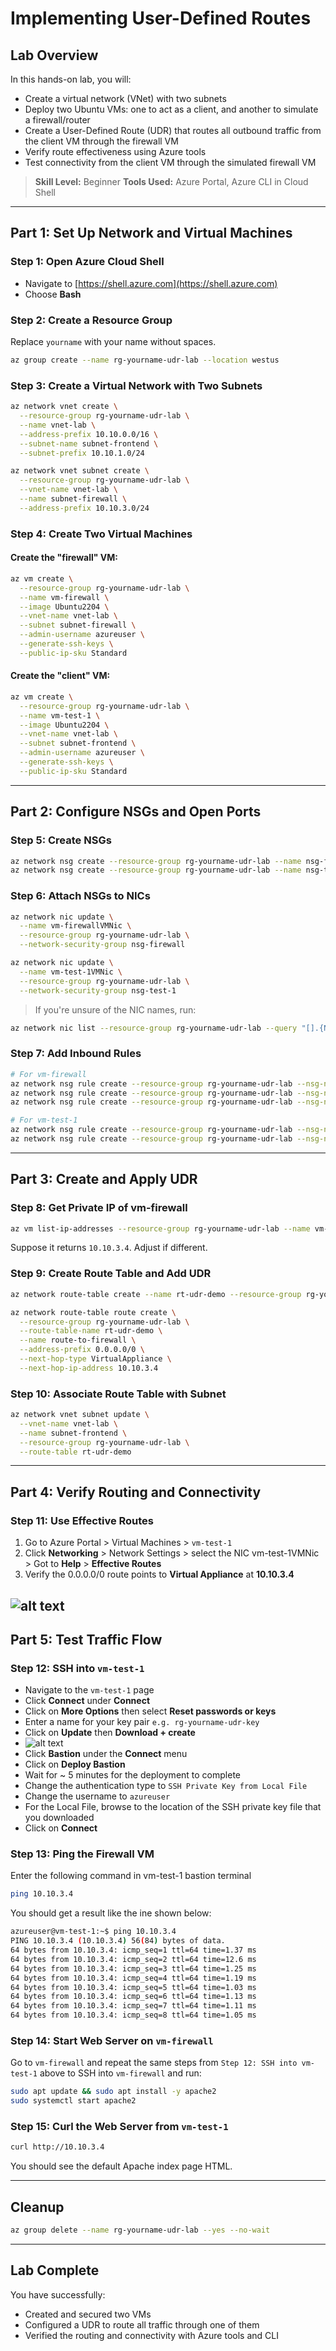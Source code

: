 # Implementing User-Defined Routes

## Lab Overview

In this hands-on lab, you will:

* Create a virtual network (VNet) with two subnets
* Deploy two Ubuntu VMs: one to act as a client, and another to simulate a firewall/router
* Create a User-Defined Route (UDR) that routes all outbound traffic from the client VM through the firewall VM
* Verify route effectiveness using Azure tools
* Test connectivity from the client VM through the simulated firewall VM

> **Skill Level:** Beginner
> **Tools Used:** Azure Portal, Azure CLI in Cloud Shell

---

## Part 1: Set Up Network and Virtual Machines

### Step 1: Open Azure Cloud Shell

* Navigate to [https://shell.azure.com](https://shell.azure.com)
* Choose **Bash**

### Step 2: Create a Resource Group

Replace `yourname` with your name without spaces.

```bash
az group create --name rg-yourname-udr-lab --location westus
```

### Step 3: Create a Virtual Network with Two Subnets

```bash
az network vnet create \
  --resource-group rg-yourname-udr-lab \
  --name vnet-lab \
  --address-prefix 10.10.0.0/16 \
  --subnet-name subnet-frontend \
  --subnet-prefix 10.10.1.0/24

az network vnet subnet create \
  --resource-group rg-yourname-udr-lab \
  --vnet-name vnet-lab \
  --name subnet-firewall \
  --address-prefix 10.10.3.0/24
```

### Step 4: Create Two Virtual Machines

#### Create the "firewall" VM:

```bash
az vm create \
  --resource-group rg-yourname-udr-lab \
  --name vm-firewall \
  --image Ubuntu2204 \
  --vnet-name vnet-lab \
  --subnet subnet-firewall \
  --admin-username azureuser \
  --generate-ssh-keys \
  --public-ip-sku Standard
```

#### Create the "client" VM:

```bash
az vm create \
  --resource-group rg-yourname-udr-lab \
  --name vm-test-1 \
  --image Ubuntu2204 \
  --vnet-name vnet-lab \
  --subnet subnet-frontend \
  --admin-username azureuser \
  --generate-ssh-keys \
  --public-ip-sku Standard
```

---

## Part 2: Configure NSGs and Open Ports

### Step 5: Create NSGs

```bash
az network nsg create --resource-group rg-yourname-udr-lab --name nsg-firewall --location westus
az network nsg create --resource-group rg-yourname-udr-lab --name nsg-test-1 --location westus
```

### Step 6: Attach NSGs to NICs

```bash
az network nic update \
  --name vm-firewallVMNic \
  --resource-group rg-yourname-udr-lab \
  --network-security-group nsg-firewall

az network nic update \
  --name vm-test-1VMNic \
  --resource-group rg-yourname-udr-lab \
  --network-security-group nsg-test-1
```

> If you're unsure of the NIC names, run:

```bash
az network nic list --resource-group rg-yourname-udr-lab --query "[].{Name:name}" -o table
```

### Step 7: Add Inbound Rules

```bash
# For vm-firewall
az network nsg rule create --resource-group rg-yourname-udr-lab --nsg-name nsg-firewall --name Allow-SSH --priority 1000 --direction Inbound --access Allow --protocol Tcp --destination-port-range 22 --source-address-prefix '*' --destination-address-prefix '*'
az network nsg rule create --resource-group rg-yourname-udr-lab --nsg-name nsg-firewall --name Allow-HTTP --priority 1001 --direction Inbound --access Allow --protocol Tcp --destination-port-range 80 --source-address-prefix '*' --destination-address-prefix '*'
az network nsg rule create --resource-group rg-yourname-udr-lab --nsg-name nsg-firewall --name Allow-ICMP --priority 1002 --direction Inbound --access Allow --protocol Icmp --destination-port-range '*' --source-address-prefix '*' --destination-address-prefix '*'

# For vm-test-1
az network nsg rule create --resource-group rg-yourname-udr-lab --nsg-name nsg-test-1 --name Allow-SSH --priority 1000 --direction Inbound --access Allow --protocol Tcp --destination-port-range 22 --source-address-prefix '*' --destination-address-prefix '*'
az network nsg rule create --resource-group rg-yourname-udr-lab --nsg-name nsg-test-1 --name Allow-ICMP --priority 1001 --direction Inbound --access Allow --protocol Icmp --destination-port-range '*' --source-address-prefix '*' --destination-address-prefix '*'
```

---

## Part 3: Create and Apply UDR

### Step 8: Get Private IP of vm-firewall

```bash
az vm list-ip-addresses --resource-group rg-yourname-udr-lab --name vm-firewall --query "[0].virtualMachine.network.privateIpAddresses[0]" -o tsv
```

Suppose it returns `10.10.3.4`. Adjust if different.

### Step 9: Create Route Table and Add UDR

```bash
az network route-table create --name rt-udr-demo --resource-group rg-yourname-udr-lab --location westus

az network route-table route create \
  --resource-group rg-yourname-udr-lab \
  --route-table-name rt-udr-demo \
  --name route-to-firewall \
  --address-prefix 0.0.0.0/0 \
  --next-hop-type VirtualAppliance \
  --next-hop-ip-address 10.10.3.4
```

### Step 10: Associate Route Table with Subnet

```bash
az network vnet subnet update \
  --vnet-name vnet-lab \
  --name subnet-frontend \
  --resource-group rg-yourname-udr-lab \
  --route-table rt-udr-demo
```

---

## Part 4: Verify Routing and Connectivity

### Step 11: Use Effective Routes

1. Go to Azure Portal > Virtual Machines > `vm-test-1`
2. Click **Networking** > Network Settings > select the NIC vm-test-1VMNic > Got to **Help** > **Effective Routes**
3. Verify the 0.0.0.0/0 route points to **Virtual Appliance** at **10.10.3.4**

![alt text](effective-routes.png)
---

## Part 5: Test Traffic Flow

### Step 12: SSH into `vm-test-1`

- Navigate to the `vm-test-1` page
- Click **Connect** under **Connect**
- Click on **More Options** then select **Reset passwords or keys**
- Enter a name for your key pair `e.g. rg-yourname-udr-key`
- Click on **Update** then **Download + create**
- ![alt text](image.png)
- Click **Bastion** under the **Connect** menu
- Click on **Deploy Bastion**
- Wait for ~ 5 minutes for the deployment to complete
- Change the authentication type to `SSH Private Key from Local File`
- Change the username to `azureuser`
- For the Local File, browse to the location of the SSH private key file that you downloaded
- Click on **Connect**

### Step 13: Ping the Firewall VM 

Enter the following command in vm-test-1 bastion terminal
```bash
ping 10.10.3.4
```

You should get a result like the ine shown below:

```bash
azureuser@vm-test-1:~$ ping 10.10.3.4
PING 10.10.3.4 (10.10.3.4) 56(84) bytes of data.
64 bytes from 10.10.3.4: icmp_seq=1 ttl=64 time=1.37 ms
64 bytes from 10.10.3.4: icmp_seq=2 ttl=64 time=12.6 ms
64 bytes from 10.10.3.4: icmp_seq=3 ttl=64 time=1.25 ms
64 bytes from 10.10.3.4: icmp_seq=4 ttl=64 time=1.19 ms
64 bytes from 10.10.3.4: icmp_seq=5 ttl=64 time=1.03 ms
64 bytes from 10.10.3.4: icmp_seq=6 ttl=64 time=1.13 ms
64 bytes from 10.10.3.4: icmp_seq=7 ttl=64 time=1.11 ms
64 bytes from 10.10.3.4: icmp_seq=8 ttl=64 time=1.05 ms
```

### Step 14: Start Web Server on `vm-firewall`

Go to `vm-firewall` and repeat the same steps from `Step 12: SSH into vm-test-1` above to SSH into `vm-firewall` and run:

```bash
sudo apt update && sudo apt install -y apache2
sudo systemctl start apache2
```

### Step 15: Curl the Web Server from `vm-test-1`

```bash
curl http://10.10.3.4
```

You should see the default Apache index page HTML.

---

## Cleanup

```bash
az group delete --name rg-yourname-udr-lab --yes --no-wait
```

---

## Lab Complete

You have successfully:

* Created and secured two VMs
* Configured a UDR to route all traffic through one of them
* Verified the routing and connectivity with Azure tools and CLI

